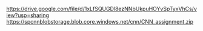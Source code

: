 https://drive.google.com/file/d/1xLfSQUGDl8ezNNbUkpuHOYvSpTyxVhCs/view?usp=sharing
https://spcnnblobstorage.blob.core.windows.net/cnn/CNN_assignment.zip
